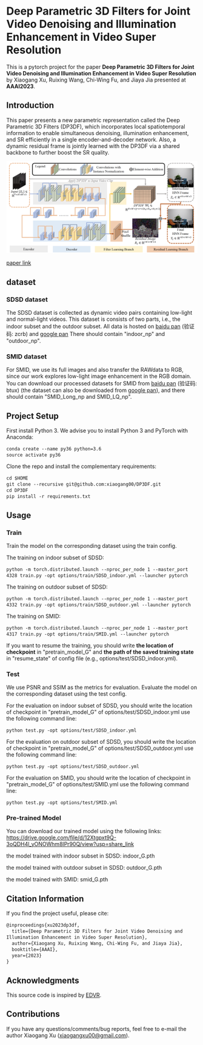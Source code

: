 # Deep Parametric 3D Filters for Joint Video Denoising and Illumination Enhancement in Video Super Resolution

This is a pytorch project for the paper **Deep Parametric 3D Filters for Joint Video Denoising and Illumination Enhancement in Video Super Resolution** by Xiaogang Xu, Ruixing Wang, Chi-Wing Fu, and Jiaya Jia presented at **AAAI2023**.


## Introduction
This paper presents a new parametric representation called the Deep Parametric 3D Filters (DP3DF), which incorporates local spatiotemporal information to enable simultaneous denoising, illumination enhancement, 
and SR efficiently in a single encoder-and-decoder network. Also, a dynamic residual frame is jointly learned with the DP3DF via a shared backbone to further boost the SR quality.

<img src="./figure/framework.png" width="900"/>

[paper link](https://arxiv.org/abs/2207.01797)

## dataset
### SDSD dataset
The SDSD dataset is collected as dynamic video pairs containing low-light and normal-light videos. This dataset is consists of two parts, i.e., the indoor subset and the outdoor subset.
All data is hosted on [baidu pan](https://pan.baidu.com/s/1CSNP_mAJQy1ZcHf5kXSrFQ) (验证码: zcrb) and [google pan](https://drive.google.com/drive/folders/1-fQGjzNcyVcBjo_3Us0yM5jDu0CKXXrV?usp=sharing)
There should contain "indoor_np" and "outdoor_np".

### SMID dataset
For SMID, we use its full images and also transfer the RAWdata to RGB, since our work explores low-light image enhancement in the RGB domain.
You can download our processed datasets for SMID from [baidu pan](https://pan.baidu.com/s/1Qol_4GsIjGDR8UT9IRZbBQ) (验证码: btux) 
(the dataset can also be downloaded from [google pan](https://drive.google.com/drive/folders/1OV4XgVhipsRqjbp8SYr-4Rpk3mPwvdvG?usp=sharing)), and there should contain "SMID_Long_np and SMID_LQ_np".

## Project Setup

First install Python 3. We advise you to install Python 3 and PyTorch with Anaconda:

```
conda create --name py36 python=3.6
source activate py36
```

Clone the repo and install the complementary requirements:
```
cd $HOME
git clone --recursive git@github.com:xiaogang00/DP3DF.git
cd DP3DF
pip install -r requirements.txt
```

## Usage

### Train
Train the model on the corresponding dataset using the train config.

The training on indoor subset of SDSD:
```
python -m torch.distributed.launch --nproc_per_node 1 --master_port 4328 train.py -opt options/train/SDSD_indoor.yml --launcher pytorch
```

The training on outdoor subset of SDSD:
```
python -m torch.distributed.launch --nproc_per_node 1 --master_port 4332 train.py -opt options/train/SDSD_outdoor.yml --launcher pytorch
```

The training on SMID:
```
python -m torch.distributed.launch --nproc_per_node 1 --master_port 4317 train.py -opt options/train/SMID.yml --launcher pytorch
```

If you want to resume the training, you should write **the location of checkpoint** in "pretrain_model_G" and **the path of the saved training state** in "resume_state" of config file (e.g., options/test/SDSD_indoor.yml).

### Test

We use PSNR and SSIM as the metrics for evaluation. Evaluate the model on the corresponding dataset using the test config.

For the evaluation on indoor subset of SDSD, you should write the location of checkpoint in "pretrain_model_G" of options/test/SDSD_indoor.yml
use the following command line:
```
python test.py -opt options/test/SDSD_indoor.yml
```

For the evaluation on outdoor subset of SDSD, you should write the location of checkpoint in "pretrain_model_G" of options/test/SDSD_outdoor.yml
use the following command line:
```
python test.py -opt options/test/SDSD_outdoor.yml
```

For the evaluation on SMID, you should write the location of checkpoint in "pretrain_model_G" of options/test/SMID.yml
use the following command line:
```
python test.py -opt options/test/SMID.yml
```

### Pre-trained Model

You can download our trained model using the following links: https://drive.google.com/file/d/12Xtgpxt9Q-3oQDH4l_yONOWhm8lPr90Q/view?usp=share_link

the model trained with indoor subset in SDSD: indoor_G.pth

the model trained with outdoor subset in SDSD: outdoor_G.pth

the model trained with SMID: smid_G.pth

## Citation Information

If you find the project useful, please cite:

```
@inproceedings{xu2023dp3df,
  title={Deep Parametric 3D Filters for Joint Video Denoising and Illumination Enhancement in Video Super Resolution},
  author={Xiaogang Xu, Ruixing Wang, Chi-Wing Fu, and Jiaya Jia},
  booktitle={AAAI},
  year={2023}
}
```


## Acknowledgments
This source code is inspired by [EDVR](https://github.com/xinntao/EDVR).

## Contributions
If you have any questions/comments/bug reports, feel free to e-mail the author Xiaogang Xu ([xiaogangxu00@gmail.com](xiaogangxu00@gmail.com)).
